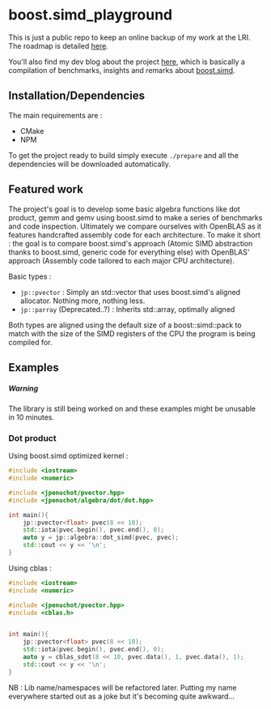 # boost.simd_playground

This is just a public repo to keep an online backup of my work at the LRI. The roadmap is detailed [here](./TODO.md).

You'll also find my dev blog about the project [here](http://www.penuch.it/boost.simd_playground/), which is basically a compilation of benchmarks, insights and remarks about [boost.simd](https://github.com/NumScale/boost.simd).

## Installation/Dependencies

The main requirements are :

-	CMake
-	NPM

To get the project ready to build simply execute ```./prepare``` and all the dependencies will be downloaded automatically.

## Featured work

The project's goal is to develop some basic algebra functions like dot product, gemm and gemv using boost.simd to make a series of benchmarks and code inspection. Ultimately we compare ourselves with OpenBLAS as it features handcrafted assembly code for each architecture. To make it short : the goal is to compare boost.simd's approach (Atomic SIMD abstraction thanks to boost.simd, generic code for everything else) with OpenBLAS' approach (Assembly code tailored to each major CPU architecture).

Basic types :

- ```jp::pvector``` : Simply an std::vector that uses boost.simd's aligned allocator. Nothing more, nothing less.
- ```jp::parray``` (Deprecated..?) : Inherits std::array, optimally aligned

Both types are aligned using the default size of a boost::simd::pack to match with the size of the SIMD registers of the CPU the program is being compiled for.

## Examples

##### Warning

The library is still being worked on and these examples might be unusable in 10 minutes.

### Dot product

Using boost.simd optimized kernel :

```C++
#include <iostream>
#include <numeric>

#include <jpenuchot/pvector.hpp>
#include <jpenuchot/algebra/dot/dot.hpp>

int main(){
	jp::pvector<float> pvec(8 << 10);
	std::iota(pvec.begin(), pvec.end(), 0);
	auto y = jp::algebra::dot_simd(pvec, pvec);
	std::cout << y << '\n';
}
```

Using cblas :

```C++
#include <iostream>
#include <numeric>

#include <jpenuchot/pvector.hpp>
#include <cblas.h>


int main(){
	jp::pvector<float> pvec(8 << 10);
	std::iota(pvec.begin(), pvec.end(), 0);
	auto y = cblas_sdot(8 << 10, pvec.data(), 1, pvec.data(), 1);
	std::cout << y << '\n';
}
```

NB : Lib name/namespaces will be refactored later. Putting my name everywhere started out as a joke but it's becoming quite awkward...
